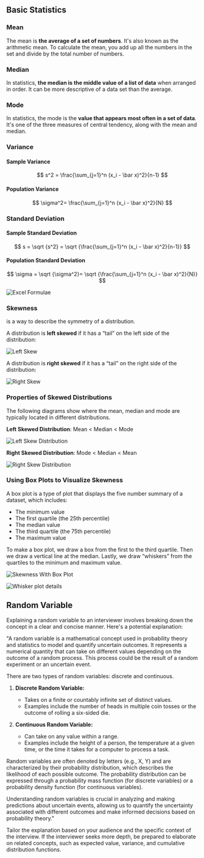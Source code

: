 Basic Statistics
---

### Mean

The mean is **the average of a set of numbers**. It's also known as the arithmetic mean. To calculate the mean, you add up all the numbers in the set and divide by the total number of numbers.

### Median

In statistics, **the median is the middle value of a list of data** when arranged in order. It can be more descriptive of a data set than the average.

### Mode

In statistics, the mode is the **value that appears most often in a set of data**. It's one of the three measures of central tendency, along with the mean and median.

### Variance

#### Sample Variance

$$
s^2 = \frac{\sum_{j=1}^n (x_i - \bar x)^2}{n-1}
$$

#### Population Variance
$$
    \sigma^2= \frac{\sum_{j=1}^n (x_i - \bar x)^2}{N}
$$

### Standard Deviation

#### Sample Standard Deviation

$$
s = \sqrt {s^2} = \sqrt {\frac{\sum_{j=1}^n (x_i - \bar x)^2}{n-1}}
$$

#### Population Standard Deviation

$$
    \sigma = \sqrt {\sigma^2}= \sqrt {\frac{\sum_{j=1}^n (x_i - \bar x)^2}{N}}
$$


![Excel Formulae](assets/images/statistics/basic-statistics/excel-formulae.png)

### Skewness 

is a way to describe the symmetry of a distribution.

A distribution is **left skewed** if it has a “tail” on the left side of the distribution:

![Left Skew](assets/images/statistics/basic-statistics/left-skew.png)

A distribution is **right skewed** if it has a “tail” on the right side of the distribution:

![Right Skew](assets/images/statistics/basic-statistics/right-skew.png)


### Properties of Skewed Distributions

The following diagrams show where the mean, median and mode are typically located in different distributions.

**Left Skewed Distribution**: Mean < Median < Mode

![Left Skew Distribution](assets/images/statistics/basic-statistics/left-skew-distribution.png)

**Right Skewed Distribution**: Mode < Median < Mean

![Right Skew Distribution](assets/images/statistics/basic-statistics/right-skew-distribution.png)

### Using Box Plots to Visualize Skewness

A box plot is a type of plot that displays the five number summary of a dataset, which includes:

* The minimum value
* The first quartile (the 25th percentile)
* The median value
* The third quartile (the 75th percentile)
* The maximum value
  
To make a box plot, we draw a box from the first to the third quartile. Then we draw a vertical line at the median. Lastly, we draw “whiskers” from the quartiles to the minimum and maximum value.

![Skewness With Box Plot](assets/images/statistics/basic-statistics/skewness-with-box-plot.png)

![Whisker plot details](assets/images/statistics/basic-statistics/whishker-plot-details.png)


## Random Variable

Explaining a random variable to an interviewer involves breaking down the concept in a clear and concise manner. Here's a potential explanation:

"A random variable is a mathematical concept used in probability theory and statistics to model and quantify uncertain outcomes. It represents a numerical quantity that can take on different values depending on the outcome of a random process. This process could be the result of a random experiment or an uncertain event.

There are two types of random variables: discrete and continuous. 

1. **Discrete Random Variable:**
   * Takes on a finite or countably infinite set of distinct values.
   * Examples include the number of heads in multiple coin tosses or the outcome of rolling a six-sided die.

2. **Continuous Random Variable:**
   * Can take on any value within a range.
   * Examples include the height of a person, the temperature at a given time, or the time it takes for a computer to process a task.

Random variables are often denoted by letters (e.g., X, Y) and are characterized by their probability distribution, which describes the likelihood of each possible outcome. The probability distribution can be expressed through a probability mass function (for discrete variables) or a probability density function (for continuous variables).

Understanding random variables is crucial in analyzing and making predictions about uncertain events, allowing us to quantify the uncertainty associated with different outcomes and make informed decisions based on probability theory."

Tailor the explanation based on your audience and the specific context of the interview. If the interviewer seeks more depth, be prepared to elaborate on related concepts, such as expected value, variance, and cumulative distribution functions.